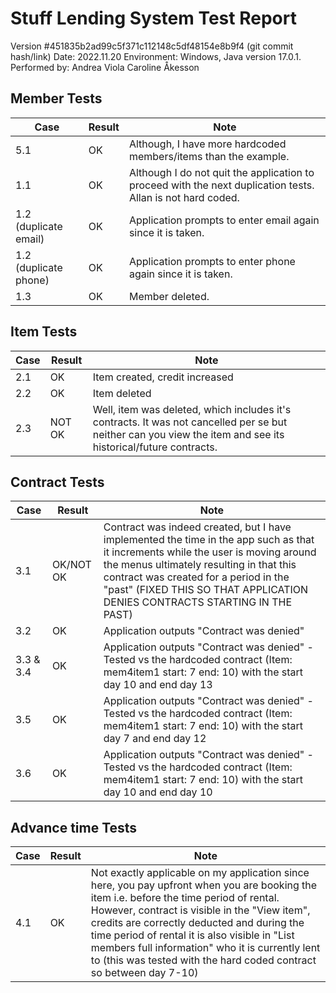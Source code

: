 # Stuff Lending System Test Report

Version #451835b2ad99c5f371c112148c5df48154e8b9f4 (git commit hash/link)
Date: 2022.11.20
Environment: Windows, Java version 17.0.1. 
Performed by: Andrea Viola Caroline Åkesson

## Member Tests

| Case        | Result      | Note        |
| ----------- | ----------- | ----------- |
| 5.1      | OK | Although, I have more hardcoded members/items than the example. |
| 1.1   | OK | Although I do not quit the application to proceed with the next duplication tests. Allan is not hard coded. |
| 1.2 (duplicate email)   | OK | Application prompts to enter email again since it is taken.  |
| 1.2  (duplicate phone) | OK  | Application prompts to enter phone again since it is taken.  |
| 1.3 | OK        |  Member deleted.   |

## Item Tests

| Case        | Result      | Note        |
| ----------- | ----------- | ----------- |
| 2.1  | OK | Item created, credit increased |
| 2.2 | OK | Item deleted |
| 2.3 | NOT OK | Well, item was deleted, which includes it's contracts. It was not cancelled per se but neither can you view the item and see its historical/future contracts. |

## Contract Tests

| Case        | Result      | Note        |
| ----------- | ----------- | ----------- |
| 3.1  | OK/NOT OK | Contract was indeed created, but I have implemented the time in the app such as that it increments while the user is moving around the menus ultimately resulting in that this contract was created for a period in the "past" (FIXED THIS SO THAT APPLICATION DENIES CONTRACTS STARTING IN THE PAST)|
| 3.2 | OK | Application outputs "Contract was denied" |
| 3.3 & 3.4 | OK | Application outputs "Contract was denied" - Tested vs the hardcoded contract (Item: mem4item1 start: 7 end: 10) with the start day 10 and end day 13 |
| 3.5 | OK | Application outputs "Contract was denied" - Tested vs the hardcoded contract (Item: mem4item1 start: 7 end: 10) with the start day 7 and end day 12 |
| 3.6 | OK | Application outputs "Contract was denied" - Tested vs the hardcoded contract (Item: mem4item1 start: 7 end: 10) with the start day 10 and end day 10 |

## Advance time Tests

| Case        | Result      | Note        |
| ----------- | ----------- | ----------- |
| 4.1 | OK | Not exactly applicable on my application since here, you pay upfront when you are booking the item i.e. before the time period of rental. However, contract is visible in the "View item", credits are correctly deducted and during the time period of rental it is also visible in "List members full information" who it is currently lent to (this was tested with the hard coded contract so between day 7-10)|

